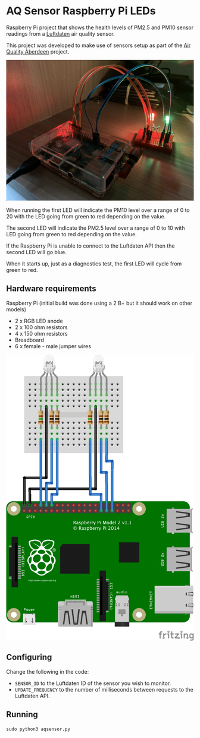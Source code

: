# AQ Sensor Raspberry Pi LEDs
Raspberry Pi project that shows the health levels of PM2.5 and PM10 sensor readings from a [Luftdaten](https://luftdaten.info) air quality sensor.

This project was developed to make use of sensors setup as part of the [Air Quality Aberdeen](https://www.airaberdeen.org) project.

![photo of built project](images/rpi2+built.png)

When running the first LED will indicate the PM10 level over a range of 0 to 20 with the LED going from green to red depending on the value.

The second LED will indicate the PM2.5 level over a range of 0 to 10 with LED going from green to red depending on the value.

If the Raspberry Pi is unable to connect to the Luftdaten API then the second LED will go blue.

When it starts up, just as a diagnostics test, the first LED will cycle from green to red.

## Hardware requirements
Raspberry Pi (initial build was done using a 2 B+ but it should work on other models)

* 2 x RGB LED anode
* 2 x 100 ohm resistors
* 4 x 150 ohm resistors
* Breadboard
* 6 x female - male jumper wires

![breadboard diagram for Raspberry Pi AQ Sensor LEDs](images/aq-sensor-rpi-leds_bb.png)

## Configuring

Change the following in the code:

* `SENSOR_ID` to the Luftdaten ID of the sensor you wish to monitor.
* `UPDATE_FREQUENCY` to the number of milliseconds between requests to the Luftdaten API.

## Running

```
sudo python3 aqsensor.py
```
